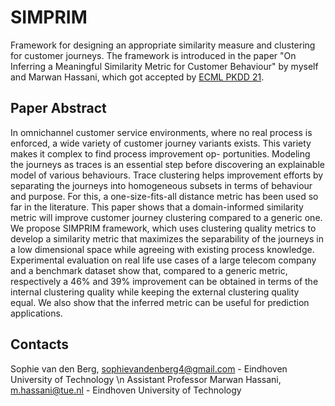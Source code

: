 # SIMPRIM
Framework for designing an appropriate similarity measure and clustering for customer journeys. The framework is introduced in the paper "On Inferring a Meaningful Similarity Metric for Customer Behaviour" by myself and Marwan Hassani, which got accepted by [ECML PKDD 21](https://2021.ecmlpkdd.org/).

## Paper Abstract
In omnichannel customer service environments, where no real process is enforced, a wide variety of customer journey variants exists. This variety makes it complex to find process improvement op- portunities. Modeling the journeys as traces is an essential step before discovering an explainable model of various behaviours. Trace clustering helps improvement efforts by separating the journeys into homogeneous subsets in terms of behaviour and purpose. For this, a one-size-fits-all distance metric has been used so far in the literature. This paper shows that a domain-informed similarity metric will improve customer journey clustering compared to a generic one. We propose SIMPRIM framework, which uses clustering quality metrics to develop a similarity metric that maximizes the separability of the journeys in a low dimensional space while agreeing with existing process knowledge. Experimental evaluation on real life use cases of a large telecom company and a benchmark dataset show that, compared to a generic metric, respectively a 46% and 39% improvement can be obtained in terms of the internal clustering quality while keeping the external clustering quality equal. We also show that the inferred metric can be useful for prediction applications.


## Contacts
Sophie van den Berg, sophievandenberg4@gmail.com - Eindhoven University of Technology \n
Assistant Professor Marwan Hassani, m.hassani@tue.nl - Eindhoven University of Technology
